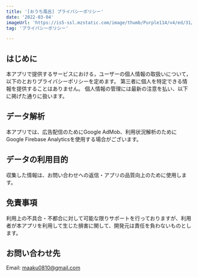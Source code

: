 ```yaml
---
title: '[おうち風呂] プライバシーポリシー'
date: '2022-03-04'
imageUrl: 'https://is5-ssl.mzstatic.com/image/thumb/Purple114/v4/ed/31/36/ed313682-5885-71df-5e30-ff9b41f42d7e/AppIcon-1x_U007emarketing-0-7-0-P3-85-220.png/540x540bb.jpg'
tag: 'プライバシーポリシー'

---
```


## はじめに

本アプリで提供するサービスにおける，ユーザーの個人情報の取扱いについて，以下のとおりプライバシーポリシーを定めます。
第三者に個人を特定できる情報を提供することはありません。
個人情報の管理には最新の注意を払い、以下に掲げた通りに扱います。

## データ解析
本アプリでは、広告配信のためにGoogle AdMob、利用状況解析のためにGoogle Firebase Analyticsを使用する場合がございます。

## データの利用目的
収集した情報は、お問い合わせへの返信・アプリの品質向上のために使用します。
 
## 免責事項
利用上の不具合・不都合に対して可能な限りサポートを行っておりますが、利用者が本アプリを利用して生じた損害に関して、開発元は責任を負わないものとします。

## お問い合わせ先
Email: maaku0810@gmail.com